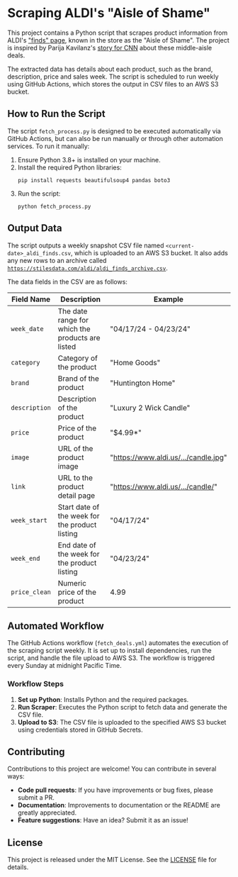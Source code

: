# Scraping ALDI's "Aisle of Shame"

This project contains a Python script that scrapes product information from ALDI's ["finds" page](https://www.aldi.us/weekly-specials/this-weeks-aldi-finds/), known in the store as the "Aisle of Shame". The project is inspired by Parija Kavilanz's [story for CNN](https://www.cnn.com/2024/04/19/business/aldi-aisle-of-shame-fans/index.html) about these middle-aisle deals. 

The extracted data has details about each product, such as the brand, description, price and sales week. The script is scheduled to run weekly using GitHub Actions, which stores the output in CSV files to an AWS S3 bucket.

## How to Run the Script

The script `fetch_process.py` is designed to be executed automatically via GitHub Actions, but can also be run manually or through other automation services. To run it manually:

1. Ensure Python 3.8+ is installed on your machine.
2. Install the required Python libraries:
   ```
   pip install requests beautifulsoup4 pandas boto3
   ```
3. Run the script:
   ```
   python fetch_process.py
   ```

## Output Data

The script outputs a weekly snapshot CSV file named `<current-date>_aldi_finds.csv`, which is uploaded to an AWS S3 bucket. It also adds any new rows to an archive called [`https://stilesdata.com/aldi/aldi_finds_archive.csv`](https://stilesdata.com/aldi/aldi_finds_archive.csv). 

The data fields in the CSV are as follows:

| Field Name     | Description                                       | Example                            |
|----------------|---------------------------------------------------|------------------------------------|
| `week_date`    | The date range for which the products are listed  | "04/17/24 - 04/23/24"              |
| `category`     | Category of the product                           | "Home Goods"                       |
| `brand`        | Brand of the product                              | "Huntington Home"                  |
| `description`  | Description of the product                        | "Luxury 2 Wick Candle"             |
| `price`        | Price of the product                              | "$4.99*"                           |
| `image`        | URL of the product image                          | "https://www.aldi.us/.../candle.jpg" |
| `link`         | URL to the product detail page                    | "https://www.aldi.us/.../candle/"   |
| `week_start`   | Start date of the week for the product listing    | "04/17/24"                         |
| `week_end`     | End date of the week for the product listing      | "04/23/24"                         |
| `price_clean`  | Numeric price of the product                      | 4.99                               |

## Automated Workflow

The GitHub Actions workflow (`fetch_deals.yml`) automates the execution of the scraping script weekly. It is set up to install dependencies, run the script, and handle the file upload to AWS S3. The workflow is triggered every Sunday at midnight Pacific Time.

### Workflow Steps

1. **Set up Python**: Installs Python and the required packages.
2. **Run Scraper**: Executes the Python script to fetch data and generate the CSV file.
3. **Upload to S3**: The CSV file is uploaded to the specified AWS S3 bucket using credentials stored in GitHub Secrets.

## Contributing

Contributions to this project are welcome! You can contribute in several ways:

- **Code pull requests**: If you have improvements or bug fixes, please submit a PR.
- **Documentation**: Improvements to documentation or the README are greatly appreciated.
- **Feature suggestions**: Have an idea? Submit it as an issue!

## License

This project is released under the MIT License. See the [LICENSE](LICENSE) file for details.
